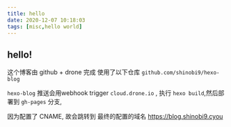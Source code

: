 ```yaml
---
title: hello
date: 2020-12-07 10:18:03
tags: [misc,hello world]
---
```


## hello!

<!-- more -->
这个博客由 github + drone 完成
使用了以下仓库
`github.com/shinobi9/hexo-blog`

`hexo-blog` 推送会用webhook trigger `cloud.drone.io` , 
执行 `hexo build`,然后部署到 `gh-pages` 分支, 

因为配置了 CNAME, 故会跳转到 最终的配置的域名 <https://blog.shinobi9.cyou>
